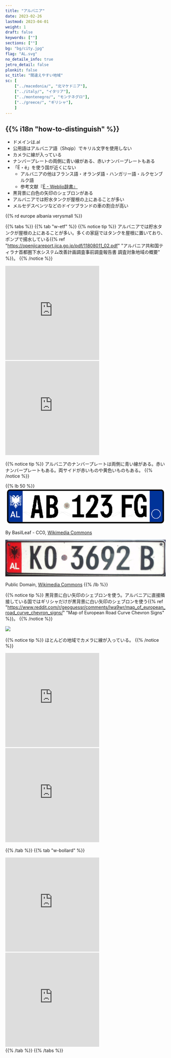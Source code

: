 ```yaml
---
title: "アルバニア"
date: 2023-02-26
lastmod: 2023-04-01
weight: 1
draft: false
keywords: [""]
sections: [""]
bg: "bg/city.jpg"
flag: "AL.svg"
no_detaile_info: true
jetro_detail: false
plonkit: false
sc_title: "間違えやすい地域"
sc: [
    ["../macedonia/", "北マケドニア"],
    ["../italy/", "イタリア"],
    ["../montenegro/", "モンテネグロ"],
    ["../greece/", "ギリシャ"],
    ]
---
```


<div class="main-desciption country-description">
    <h2 class="section-title">{{% i18n "how-to-distinguish" %}}</h2>
    <ul class="rule-list">
        <li>ドメインは<span class="quiz">.al</span></li>
        <li>公用語はアルバニア語（Shqip）でキリル文字を使用<span class="quiz">しない</span></li>
        <li>カメラに線が入っている</li>
        <li>ナンバープレートの<span class="quiz">両側に青い線</span>がある、<span class="quiz">赤い</span>ナンバープレートもある</li>
        <li>「<span class="quiz">Ë・ë</span>」を使う国が近くにない
            <ul>
                <li>アルバニアの他はフランス語・オランダ語・ハンガリー語・ルクセンブルク語</li>
                <li>参考文献『<a href="https://ja.wikipedia.org/wiki/%C3%8B">Ë - Weblio辞書』</a></li>
            </ul>
        </li>
        <li>黒背景に白色の矢印のシェブロンがある</li>
        <li class="no-evidence">アルバニアでは<span class="quiz">貯水タンク</span>が屋根の上にあることが多い</li>
        <li class="no-evidence">メルセデスベンツなどのドイツブランドの車の割合が高い</li>
    </ul>
    {{% rd europe albania verysmall %}}
</div>

{{% tabs  %}}
{{% tab "w-etf" %}}
{{% notice tip %}}
アルバニアでは貯水タンクが屋根の上にあることが多い。多くの家庭ではタンクを屋根に置いており、ポンプで揚水している{{% ref "https://openjicareport.jica.go.jp/pdf/11808011_02.pdf" "アルバニア共和国ティラナ首都圏下水システム改善計画調査事前調査報告書 調査対象地域の概要" %}}。
{{% /notice %}}

<div class="googlemap-if">
<iframe src="https://www.google.com/maps/embed?pb=!4v1682210765274!6m8!1m7!1sfPx3IVhFKkjgHGJeQD0-bw!2m2!1d41.10951712841936!2d20.08314737646181!3f96.7482075422779!4f21.3477726723369!5f2.784325315735024" width="295" height="295" style="border:0;" allowfullscreen="" loading="lazy" referrerpolicy="no-referrer-when-downgrade"></iframe>
<iframe src="https://www.google.com/maps/embed?pb=!4v1681574002141!6m8!1m7!1sY_u-CAKrWJi8w7aruEK-mg!2m2!1d40.07775582993001!2d20.13863329250565!3f23.309818986374466!4f-3.165257971056377!5f3.325193203789971" width="295" height="295" style="border:0;" allowfullscreen="" loading="lazy" referrerpolicy="no-referrer-when-downgrade"></iframe>
</div>

{{% notice tip %}}
アルバニアのナンバープレートは<span class="quiz">両側に青い線</span>がある。<span class="quiz">赤い</span>ナンバープレートもある。両サイドが<span class="quiz">赤い</span>ものや黄色いものもある。
{{% /notice %}}

{{% lb 50 %}}
![](2023-04-16-10-59-35.png)

By BasilLeaf - CC0, <a href="https://commons.wikimedia.org/w/index.php?curid=113059758">Wikimedia Commons</a>

![](2023-04-28-13-33-12.png)

Public Domain, <a href="https://commons.wikimedia.org/w/index.php?curid=10157339">Wikimedia Commons</a>
{{% /lb %}}

{{% notice tip %}}
黒背景に白い矢印のシェブロンを使う。アルバニアに直接隣接している国ではギリシャだけが黒背景に白い矢印のシェブロンを使う{{% ref "https://www.reddit.com/r/geoguessr/comments/lwa9wr/map_of_european_road_curve_chevron_signs/" "Map of European Road Curve Chevron Signs" %}}。
{{% /notice %}}

<div class="googlemap-if unclickable">
<img src="./r/Road-sign-%CF%8075b.svg" width="120px">
</div>


{{% notice tip %}}
ほとんどの地域でカメラに線が入っている。
{{% /notice %}}
<div class="googlemap-if">
<iframe src="https://www.google.com/maps/embed?pb=!4v1681170588295!6m8!1m7!1segWVKwWr-SK3D17ZbM-wZA!2m2!1d41.16613852694356!2d20.20041411394961!3f311.52613228878727!4f48.98466247439279!5f1.92064061173707" width="295" height="295" style="border:0;" allowfullscreen="" loading="lazy" referrerpolicy="no-referrer-when-downgrade"></iframe>
<iframe src="https://www.google.com/maps/embed?pb=!4v1681170427184!6m8!1m7!1sdzplAy3rQjkNlhLJ8Nt4zA!2m2!1d40.78765861267236!2d19.83903932072083!3f254.42145253072394!4f8.920585084653908!5f2.134031108121613" width="295" height="295" style="border:0;" allowfullscreen="" loading="lazy" referrerpolicy="no-referrer-when-downgrade"></iframe>
</div>

{{% /tab %}}
{{% tab "w-bollard" %}}
<div class="googlemap-if">
<iframe src="https://www.google.com/maps/embed?pb=!4v1683205004490!6m8!1m7!1sGViVJH9Mk8RpyMbkvs7MfA!2m2!1d42.26324816088299!2d19.42909205651487!3f51.75123322663632!4f-17.89478618479052!5f3.325193203789971" width="295" height="295" style="border:0;" allowfullscreen="" loading="lazy" referrerpolicy="no-referrer-when-downgrade"></iframe>
<iframe src="https://www.google.com/maps/embed?pb=!4v1684997109452!6m8!1m7!1sMiycnc--d4eQyaVwe0r11g!2m2!1d40.55132552831947!2d19.58848873300386!3f192.33262664265703!4f-17.056627440759414!5f3.320239097401282" width="295" height="295" style="border:0;" allowfullscreen="" loading="lazy" referrerpolicy="no-referrer-when-downgrade"></iframe>
</div>
{{% /tab %}}
{{% /tabs %}}


